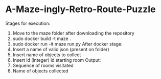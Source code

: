 # A-Maze-ingly-Retro-Route-Puzzle
Stages for execution:
1. Move to the maze folder after downloading the repository
2. sudo docker build -t maze .
3. sudo docker run -it maze run.py
After docker stage:
1. Insert a name of valid json (present on folder)
2. Insert name of objects to collect
3. Insert id (integer) id starting room
Output:
1. Sequence of rooms visitated 
2. Name of objects collected
